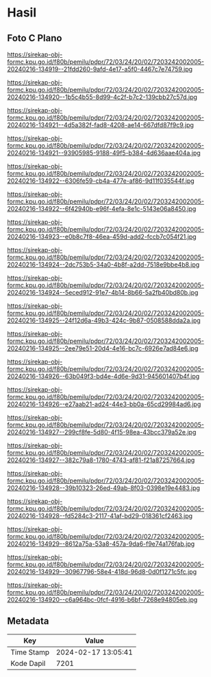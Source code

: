 # Hasil

## Foto C Plano

https://sirekap-obj-formc.kpu.go.id/f80b/pemilu/pdpr/72/03/24/20/02/7203242002005-20240216-134919--21fdd260-9afd-4e17-a5f0-4467c7e74759.jpg

https://sirekap-obj-formc.kpu.go.id/f80b/pemilu/pdpr/72/03/24/20/02/7203242002005-20240216-134920--1b5c4b55-8d99-4c2f-b7c2-139cbb27c57d.jpg

https://sirekap-obj-formc.kpu.go.id/f80b/pemilu/pdpr/72/03/24/20/02/7203242002005-20240216-134921--4d5a382f-fad8-4208-ae14-667dfd87f9c9.jpg

https://sirekap-obj-formc.kpu.go.id/f80b/pemilu/pdpr/72/03/24/20/02/7203242002005-20240216-134921--93905985-9188-49f5-b384-4d636aae404a.jpg

https://sirekap-obj-formc.kpu.go.id/f80b/pemilu/pdpr/72/03/24/20/02/7203242002005-20240216-134922--6306fe59-cb4a-477e-af86-9d11f035544f.jpg

https://sirekap-obj-formc.kpu.go.id/f80b/pemilu/pdpr/72/03/24/20/02/7203242002005-20240216-134922--6f42940b-e96f-4efa-8e1c-5143e06a8450.jpg

https://sirekap-obj-formc.kpu.go.id/f80b/pemilu/pdpr/72/03/24/20/02/7203242002005-20240216-134923--e0b8c7f8-46ea-459d-add2-fccb7c054f21.jpg

https://sirekap-obj-formc.kpu.go.id/f80b/pemilu/pdpr/72/03/24/20/02/7203242002005-20240216-134924--2dc753b5-34a0-4b8f-a2dd-7518e9bbe4b8.jpg

https://sirekap-obj-formc.kpu.go.id/f80b/pemilu/pdpr/72/03/24/20/02/7203242002005-20240216-134924--5eced912-91e7-4b14-8b66-5a2fb40bd80b.jpg

https://sirekap-obj-formc.kpu.go.id/f80b/pemilu/pdpr/72/03/24/20/02/7203242002005-20240216-134925--24f12d6a-49b3-424c-9b87-0508588dda2a.jpg

https://sirekap-obj-formc.kpu.go.id/f80b/pemilu/pdpr/72/03/24/20/02/7203242002005-20240216-134925--2ee79e51-20d4-4e16-bc7c-6926e7ad84e6.jpg

https://sirekap-obj-formc.kpu.go.id/f80b/pemilu/pdpr/72/03/24/20/02/7203242002005-20240216-134926--63b049f3-bd4e-4d6e-9d31-945601407b4f.jpg

https://sirekap-obj-formc.kpu.go.id/f80b/pemilu/pdpr/72/03/24/20/02/7203242002005-20240216-134926--e27aab21-ad24-44e3-bb0a-65cd29984ad6.jpg

https://sirekap-obj-formc.kpu.go.id/f80b/pemilu/pdpr/72/03/24/20/02/7203242002005-20240216-134927--299cf8fe-5d80-4f15-98ea-43bcc379a52e.jpg

https://sirekap-obj-formc.kpu.go.id/f80b/pemilu/pdpr/72/03/24/20/02/7203242002005-20240216-134927--382c79a8-1780-4743-af81-f21a87257664.jpg

https://sirekap-obj-formc.kpu.go.id/f80b/pemilu/pdpr/72/03/24/20/02/7203242002005-20240216-134928--39b10323-26ed-49ab-8f03-0398e19e4483.jpg

https://sirekap-obj-formc.kpu.go.id/f80b/pemilu/pdpr/72/03/24/20/02/7203242002005-20240216-134928--fd5284c3-2117-41af-bd29-018361cf2463.jpg

https://sirekap-obj-formc.kpu.go.id/f80b/pemilu/pdpr/72/03/24/20/02/7203242002005-20240216-134929--8612a75a-53a8-457a-9da6-f9e74a176fab.jpg

https://sirekap-obj-formc.kpu.go.id/f80b/pemilu/pdpr/72/03/24/20/02/7203242002005-20240216-134929--30967796-58e4-418d-96d8-0d0f1271c5fc.jpg

https://sirekap-obj-formc.kpu.go.id/f80b/pemilu/pdpr/72/03/24/20/02/7203242002005-20240216-134920--c6a964bc-0fcf-4916-b6bf-7268e94805eb.jpg


## Metadata

| Key        | Value               |
| ---------- | ------------------- |
| Time Stamp | 2024-02-17 13:05:41 |
| Kode Dapil | 7201                |



